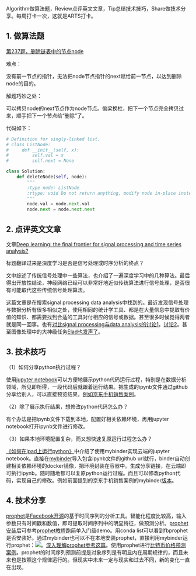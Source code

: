 Algorithm做算法题，Review点评英文文章，Tip总结技术技巧，Share做技术分享。每周打卡一次，这就是ARTS打卡。

## 1. 做算法题

[第237题，删除链表中的节点node](https://leetcode-cn.com/problems/delete-node-in-a-linked-list/)

难点：

没有前一节点的指针，无法把node节点指针的next赋给前一节点，以达到删除node的目的。

解题巧妙之处：

可以拷贝node的next节点作为node节点。偷梁换柱，把下一个节点完全拷贝过来，顺手把下一个节点给“删除”了。

代码如下：

```python
# Definition for singly-linked list.
# class ListNode:
#     def __init__(self, x):
#         self.val = x
#         self.next = None

class Solution:
    def deleteNode(self, node):
        """
        :type node: ListNode
        :rtype: void Do not return anything, modify node in-place instead.
        """
        node.val = node.next.val
        node.next = node.next.next
```

## 2. 点评英文文章

文章[Deep learning: the final frontier for signal processing and time series analysis?](https://medium.com/@alexrachnog/deep-learning-the-final-frontier-for-signal-processing-and-time-series-analysis-734307167ad6)

标题翻译过来是深度学习是否是信号处理或时序分析的终点？

文中综述了传统信号处理中一些算法，也介绍了一遍深度学习中的几种算法。最后得出开放性结论，神经网络已经可以非常好地近似传统算法进行信号处理，是否很有可能取代这些传统信号处理算法。

这篇文章是在搜索signal processing data analysis中找到的。最近发现信号处理与数据分析有很多相似之处，使用相同的统计学工具、都是在大量信息中提取有价值的知识、都需要找到合适的工具对付相应的信号或数据。甚至很多时候觉得两者就是同一回事。也有[对比signal processing与data analysis的讨论1](https://dsp.stackexchange.com/questions/29415/what-is-the-real-difference-between-dsp-and-ai-data-science)，[讨论2](https://dsp.stackexchange.com/questions/26697/is-deep-learning-killing-image-processing-computer-vision)。甚至图像处理中的大神级任务[Elad也发声了](https://sinews.siam.org/Details-Page/deep-deep-trouble)。

## 3. 技术技巧

（1）如何分享python执行过程？

使用[jupyter notebook](https://www.cnblogs.com/nxld/p/6566380.html)可以方便地展示python代码运行过程，特别是在数据分析领域，所见即所得，一段代码后就跟着运行结果。把生成的ipynb文件通过github分享给别人，可以直接预览结果，[例如京东手机销售案例](https://github.com/yestolife/jd_phone_sale_anaysis/blob/master/learn_note20190721.ipynb)。

（2）除了展示执行结果，想修改python代码怎么办？

有个办法是把ipynb文件下载到本地，配置好相关依赖环境，再用jupyter notebook打开ipynb文件进行修改。

（3）如果本地环境配置复杂，而又想快速复原运行过程怎么办？

[《如何在ipad上运行python》](https://zhuanlan.zhihu.com/p/36830594)中介绍了使用mybinder实现云端的jupyter notebook。直接在[mybinder](https://mybinder.org/)导入包含ipynb文件的github url就行，binder自动创建相关依赖环境的docker镜像，把环境封装在容器中。生成分享链接，在云端即可执行ipynb。随时随地都可以复原python运行过程。而且可以修改python代码，实现自己的修改。例如前面提到的京东手机销售案例的mybinder[版本](https://mybinder.org/v2/gh/yestolife/jd_phone_sale_anaysis/master)。

## 4. 技术分享

[prophet](https://facebook.github.io/prophet/)是[Facebook开源](https://github.com/facebook/prophet)的基于时间序列的分析工具。智能化程度比较高，输入参数只有时间戳和数值，即可提取时间序列中的明显特征，做预测分析。[prophet安装](https://blog.csdn.net/anshuai_aw1/article/details/83377735)后可参考[prophet教程](https://blog.csdn.net/anshuai_aw1/article/details/83412058#commentBox)跑简单入门级demo。用conda list可以看到fbprophet是否安装好。通过mybinder也可以不在本地安装prophet，直接利用mybinder运行prophet：[![](https://mybinder.org/badge_logo.svg)](https://mybinder.org/v2/gh/yestolife/prophet/master)。[深入理解prophet参考这篇](https://www.biaodianfu.com/fbprophet.html)。使用prophet进行[比特币价格预测案例](https://towardsdatascience.com/bitcoin-predictive-price-modeling-with-facebooks-prophet-b66efd0169a0)。prophet的时间序列预测前提是对象序列是有明显内在周期规律的，而且未来也是按照这个规律运行的。但现实中未来一定与现实和过去不同，新的变化一直在出现。









